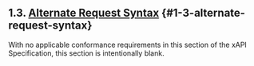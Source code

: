 ## 1.3. [Alternate Request Syntax](https://github.com/adlnet/xAPI-Spec/blob/1.0.3/xAPI-Communication.md#alt-request-syntax) {#1-3-alternate-request-syntax}

With no applicable conformance requirements in this section of the xAPI Specification, this section is intentionally blank.